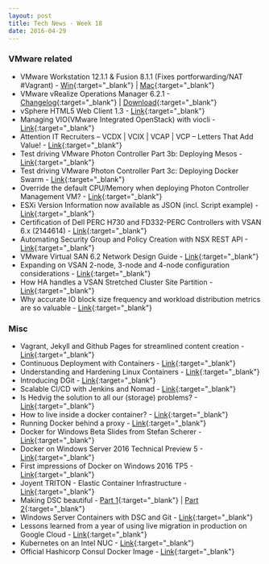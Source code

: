 ```yaml
---
layout: post
title: Tech News - Week 18
date: 2016-04-29
---
```


### VMware related

* VMware Workstation 12.1.1 & Fusion 8.1.1 (Fixes portforwarding/NAT #Vagrant) -
  [Win](http://blogs.vmware.com/workstation/2016/04/workstation-12-1-1-available-now.html){:target="_blank"} |
  [Mac](http://blogs.vmware.com/teamfusion/2016/04/fusion-8-1-1-available-now.html){:target="_blank"}
* VMware vRealize Operations Manager 6.2.1 -
  [Changelog](http://pubs.vmware.com/Release_Notes/en/vrops/62/vrops-621-release-notes.html){:target="_blank"} | 
  [Download](https://my.vmware.com/group/vmware/get-download?downloadGroup=VROPS-621){:target="_blank"}
* vSphere HTML5 Web Client 1.3 -
  [Link](https://labs.vmware.com/flings/vsphere-html5-web-client#changelog){:target="_blank"}
* Managing VIO(VMware Integrated OpenStack) with viocli -
  [Link](http://blog.jreypo.io/openstack/vmware/managing-vio-with-viocli/){:target="_blank"}
* Attention IT Recruiters – VCDX | VCIX | VCAP | VCP – Letters That Add Value! -
  [Link](http://anthonyspiteri.net/attention-it-recruiters-vcdx-vcix-vcap-and-vcp-letters-that-add-value/){:target="_blank"}
* Test driving VMware Photon Controller Part 3b: Deploying Mesos -
  [Link](http://www.virtuallyghetto.com/2016/04/test-driving-vmware-photon-controller-part-3b-deploying-mesos.html){:target="_blank"}
* Test driving VMware Photon Controller Part 3c: Deploying Docker Swarm -
  [Link](http://www.virtuallyghetto.com/2016/04/test-driving-vmware-photon-controller-part-3c-deploying-docker-swarm.html){:target="_blank"}
* Override the default CPU/Memory when deploying Photon Controller Management VM? -
  [Link](http://www.virtuallyghetto.com/2016/04/how-to-override-the-default-cpumemory-when-deploying-photon-controller-management-vm.html){:target="_blank"}
* ESXi Version Information now available as JSON (incl. Script example) -
  [Link](http://www.virten.net/2016/04/esxi-version-information-now-available-as-json-incl-script-example){:target="_blank"}
* Certification of Dell PERC H730 and FD332-PERC Controllers with VSAN 6.x (2144614) -
  [Link](https://kb.vmware.com/kb/2144614){:target="_blank"}
* Automating Security Group and Policy Creation with NSX REST API -
  [Link](http://blogs.vmware.com/networkvirtualization/2016/04/nsx-automating-security-group.html){:target="_blank"}
* VMware Virtual SAN 6.2 Network Design Guide -
  [Link](http://www.vmware.com/files/pdf/products/vsan/VMware-Virtual-SAN-Network-Design-Guide.pdf){:target="_blank"}
* Expanding on VSAN 2-node, 3-node and 4-node configuration considerations -
  [Link](http://cormachogan.com/2016/04/28/expanding-vsan-2-node-3-node-4-node-configuration-considerations/){:target="_blank"}
* How HA handles a VSAN Stretched Cluster Site Partition -
  [Link](http://www.yellow-bricks.com/2016/04/25/17233/){:target="_blank"}
* Why accurate IO block size frequency and workload distribution metrics are so valuable -
  [Link](http://frankdenneman.nl/2016/04/26/why-accurate-io-block-size-frequency-and-workload-distribution-metrics-are-so-valuable/){:target="_blank"}


### Misc

* Vagrant, Jekyll and Github Pages for streamlined content creation -
  [Link](http://kappataumu.com/articles/vagrant-jekyll-github-pages-streamlined-content-creation.html){:target="_blank"}
* Continuous Deployment with Containers -
  [Link](http://www.infoq.com/articles/continuous-deployment-containers){:target="_blank"}
* Understanding and Hardening Linux Containers -
  [Link](https://www.nccgroup.trust/us/about-us/newsroom-and-events/blog/2016/april/understanding-and-hardening-linux-containers/){:target="_blank"}
* Introducing DGit -
  [Link](http://githubengineering.com/introducing-dgit/){:target="_blank"}
* Scalable CI/CD with Jenkins and Nomad -
  [Link](http://www.ivoverberk.nl/scalable-ci-cd-with-nomad-and-jenkins/){:target="_blank"}
* Is Hedvig the solution to all our (storage) problems? -
  [Link](http://www.kamshin.com/2016/04/is-hedvig-the-solution-to-all-our-storage-problems/){:target="_blank"}
* How to live inside a docker container? -
  [Link](https://scene-si.org/2016/04/01/how-to-live-inside-a-docker-container/){:target="_blank"}
* Running Docker behind a proxy -
  [Link](https://crondev.com/running-docker-behind-proxy/){:target="_blank"}
* Docker for Windows Beta Slides from Stefan Scherer -
  [Link](http://stefanscherer.github.io/talks/20160428_DockerMeetupBamberg_DockerForWindowsBeta){:target="_blank"}
* Docker on Windows Server 2016 Technical Preview 5 -
  [Link](https://blog.docker.com/2016/04/docker-windows-server-tp5/){:target="_blank"}
* First impressions of Docker on Windows 2016 TP5 -
  [Link](https://stefanscherer.github.io/first-impressions-of-windows-2016-tp5/){:target="_blank"}
* Joyent TRITON - Elastic Container Infrastructure -
  [Link](https://www.joyent.com/){:target="_blank"}
* Making DSC beautiful -
  [Part 1](https://flynnbundy.com/2016/04/06/making-dsc-beautiful/){:target="_blank"} |
  [Part 2](https://flynnbundy.com/2016/04/11/making-dsc-beautiful-part-2/){:target="_blank"}
* Windows Server Containers with DSC and Git -
  [Link](https://flynnbundy.com/2016/04/17/windows-server-containers-with-dsc-and-git/){:target="_blank"}
* Lessons learned from a year of using live migration in production on Google Cloud -
  [Link](https://cloudplatform.googleblog.com/2016/04/lessons-learned-from-a-year-of-using-live-migration-in-production-on-Google-Cloud.html){:target="_blank"}
* Kubernetes on an Intel NUC -
  [Link](http://therandomsecurityguy.com/kubernetes-intel-nuc/){:target="_blank"}
* Official Hashicorp Consul Docker Image -
  [Link](https://hub.docker.com/r/_/consul/){:target="_blank"}
